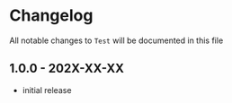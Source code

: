 # Changelog

All notable changes to `Test` will be documented in this file

## 1.0.0 - 202X-XX-XX

- initial release

